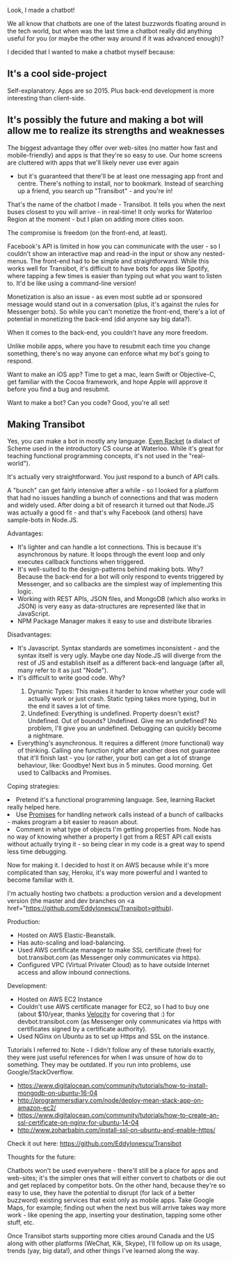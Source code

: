 Look, I made a chatbot!

We all know that chatbots are one of the latest buzzwords floating around in the tech world, but when was the last time a chatbot really did anything useful for you (or maybe the other way around if it was advanced enough)?

I decided that I wanted to make a chatbot myself because:

<h2 id="l1">It's a cool side-project</h2>

Self-explanatory. Apps are so 2015. Plus back-end development is more interesting than client-side.

<h2 id="l2">It's possibly the future and making a bot will allow me to realize its strengths and weaknesses</h2>

The biggest advantage they offer over web-sites (no matter how fast and mobile-friendly) and apps is that they're so easy to use. Our home screens are cluttered with apps that we'll likely never use ever again 
- but it's guaranteed that there'll be at least one messaging app front and centre. There's nothing to install, nor to bookmark. Instead of searching up a friend, you search up "Transibot" - and you're in!

That's the name of the chatbot I made - Transibot. It tells you when the next buses closest to you will arrive - in real-time! 
It only works for Waterloo Region at the moment - but I plan on adding more cities soon.

The compromise is freedom (on the front-end, at least). 

Facebook's API is limited in how you can communicate with the user - so I couldn't show an interactive map and read-in the input or show any nested-menus.
The front-end had to be simple and straightforward. While this works well for Transibot, it's difficult to have bots for apps like Spotify, 
where tapping a few times is easier than typing out what you want to listen to. It'd be like using a command-line version!

Monetization is also an issue - as even most subtle ad or sponsored message would stand out in a conversation (plus, it's against the rules for Messenger bots).
So while you can't monetize the front-end, there's a lot of potential in monetizing the back-end (did anyone say big data?).

When it comes to the back-end, you couldn't have any more freedom.

Unlike mobile apps, where you have to resubmit each time you change something, there's no way anyone can enforce what my bot's going to respond.

Want to make an iOS app? Time to get a mac, learn Swift or Objective-C, get familiar with the Cocoa framework, and hope Apple will approve it before you find a bug and resubmit.

Want to make a bot? Can you code? Good, you're all set! 

<h2 id="l3">Making Transibot</h2>

Yes, you can make a bot in mostly any language. <a href="https://docs.racket-lang.org/more/">Even Racket</a> (a dialact of Scheme used in the introductory CS course at Waterloo. While it's great for teaching functional programming concepts, it's not used in the "real-world").

It's actually very straightforward. You just respond to a bunch of API calls. 

A "bunch" can get fairly intensive after a while - so I looked for a platform that had no issues handling a bunch of connections and that was modern and widely used.
After doing a bit of research it turned out that Node.JS was actually a good fit - and that's why Facebook (and others) have sample-bots in Node.JS.

Advantages: 
<ul>
<li>It's lighter and can handle a lot connections. This is because it's asynchronous by nature. It loops through the event loop and only executes callback functions when triggered.</li>
<li>It's well-suited to the design-patterns behind making bots. Why? Because the back-end for a bot will only respond to events triggered by Messenger, and so callbacks are the simplest way of implementing this logic. </li>
<li>Working with REST APIs, JSON files, and MongoDB (which also works in JSON) is very easy as data-structures are represented like that in JavaScript.</li>
<li>NPM Package Manager makes it easy to use and distribute libraries</li>
</ul>

Disadvantages: 
<ul>
<li>It's Javascript. Syntax standards are sometimes inconsistent - and the syntax itself is very ugly. Maybe one day Node.JS will diverge from the rest of JS and establish itself as a different back-end language (after all, many refer to it as just "Node").</li>
<li>It's difficult to write good code. Why?  </li>
<ol><li>Dynamic Types: This makes it harder to know whether your code will actually work or just crash. Static typing takes more typing, but in the end it saves a lot of time.</li>
<li>Undefined: Everything is undefined. Property doesn't exist? Undefined. Out of bounds? Undefined. Give me an undefined? No problem, I'll give you an undefined. Debugging can quickly become a nightmare.</li></ol></li>
<li>Everything's asynchronous. It requires a different (more functional) way of thinking. Calling one function right after another does not guarantee that it'll finish last - you (or rather, your bot) can get a lot of strange behaviour, like: Goodbye! Next bus in 5 minutes. Good morning. Get used to Callbacks and Promises. </li></ol></li>
</ul>

Coping strategies:
<li>Pretend it's a functional programming language. See, learning Racket really helped here.</li>
<li>Use <a href="https://developer.mozilla.org/en/docs/Web/JavaScript/Reference/Global_Objects/Promise">Promises</a> for handling network calls instead of a bunch of callbacks - makes program a bit easier to reason about.</li>
<li>Comment in what type of objects I'm getting properties from. Node has no way of knowing whether a property I got from a REST API call exists without actually trying it - so being clear in my code is a great way to spend less time debugging.

Now for making it. I decided to host it on AWS because while it's more complicated than say, Heroku, it's way more powerful and I wanted to become familiar with it.

I'm actually hosting two chatbots: a production version and a development version (the master and dev branches on <a href="https://github.com/EddyIonescu/Transibot>github</a>).

Production:
<ul>
<li>Hosted on AWS Elastic-Beanstalk.</li>
<li>Has auto-scaling and load-balancing.</li>
<li>Used AWS certificate manager to make SSL certificate (free) for bot.transibot.com (as Messenger only communicates via https).</li>
<li>Configured VPC (Virtual Privater Cloud) as to have outside Internet access and allow inbound connections.</li>
</ul>

Development:
<ul>
<li>Hosted on AWS EC2 Instance</li>
<li>Couldn't use AWS certificate manager for EC2, so I had to buy one (about $10/year, thanks <a href="http://velocity.uwaterloo.ca">Velocity</a> for covering that :) for devbot.transibot.com (as Messenger only communicates via https with certificates signed by a certificate authority).</li>
<li>Used NGinx on Ubuntu as to set up Https and SSL on the instance.</li>
</ul>

Tutorials I referred to:
Note - I didn't follow any of these tutorials exactly, they were just useful references for when I was unsure of how do to something. They may be outdated. If you run into problems, use Google/StackOverflow.

<ul>
<li><a href="https://www.digitalocean.com/community/tutorials/how-to-install-mongodb-on-ubuntu-16-04">https://www.digitalocean.com/community/tutorials/how-to-install-mongodb-on-ubuntu-16-04</a></li>
<li><a href="http://programmersdiary.com/node/deploy-mean-stack-app-on-amazon-ec2/">http://programmersdiary.com/node/deploy-mean-stack-app-on-amazon-ec2/</a></li>
<li><a href="https://www.digitalocean.com/community/tutorials/how-to-create-an-ssl-certificate-on-nginx-for-ubuntu-14-04">https://www.digitalocean.com/community/tutorials/how-to-create-an-ssl-certificate-on-nginx-for-ubuntu-14-04</a></li>
<li><a href="http://www.zoharbabin.com/install-ssl-on-ubuntu-and-enable-https/">http://www.zoharbabin.com/install-ssl-on-ubuntu-and-enable-https/</a></li>
</ul>

Check it out here: <a href="https://github.com/EddyIonescu/Transibot">https://github.com/EddyIonescu/Transibot</a>

Thoughts for the future:

Chatbots won't be used everywhere - there'll still be a place for apps and web-sites; it's the simpler ones that will either convert to chatbots or die out and get replaced by competitor bots.
On the other hand, because they're so easy to use, they have the potential to disrupt (for lack of a better buzzword) existing services that exist only as mobile apps. 
Take Google Maps, for example; finding out when the next bus will arrive takes way more work - like opening the app, inserting your destination, tapping some other stuff, etc.

Once Transibot starts supporting more cities around Canada and the US along with other platforms (WeChat, Kik, Skype), I'll follow up on its usage, trends (yay, big data!), and other things I've learned along the way.



